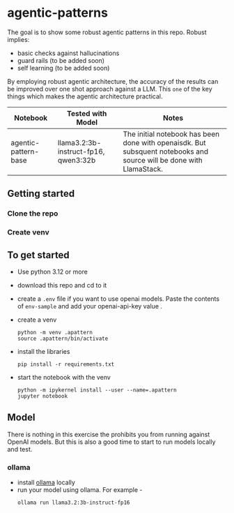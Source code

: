 # agentic-patterns

The goal is to show some robust agentic patterns in this repo. Robust implies:
- basic checks against hallucinations
- guard rails (to be added soon)
- self learning (to be added soon)


By employing robust agentic architecture, the accuracy of the results can be improved over one shot approach against a LLM. This `one` of the key things which makes the agentic architecture practical.


|Notebook|Tested with Model|Notes|
|---|---|---|
|agentic-pattern-base|llama3.2:3b-instruct-fp16, qwen3:32b|The initial notebook has been done with openaisdk. But subsquent notebooks and source will be done with LlamaStack.


## Getting started
### Clone the repo
### Create venv

## To get started
- Use python 3.12 or more
- download this repo and cd to it
- create a `.env` file if you want to use openai models. Paste the contents of `env-sample` and add your openai-api-key value .

- create a venv
    ```
    python -m venv .apattern
    source .apattern/bin/activate
    ```

- install the libraries
    ```
    pip install -r requirements.txt
    ```

- start the notebook with the venv
    ```
    python -m ipykernel install --user --name=.apattern
    jupyter notebook
    ```

## Model

There is nothing in this exercise the prohibits you from running against OpenAI models.  But this is also a good time to start to run models locally and test.

### ollama
- install [ollama](https://ollama.com/) locally
- run your model using ollama. For example -
    ```
    ollama run llama3.2:3b-instruct-fp16
    ```


